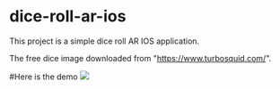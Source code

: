 # dice-roll-ar-ios

This project is a simple dice roll AR IOS application.

The free dice image downloaded from "https://www.turbosquid.com/".

#Here is the demo 
![](demo.GIF)

